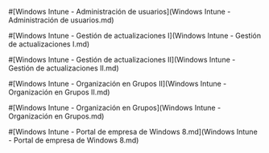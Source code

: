 #[Windows Intune - Administración de usuarios](Windows Intune - Administración de usuarios.md)

#[Windows Intune - Gestión de actualizaciones I](Windows Intune - Gestión de actualizaciones I.md)

#[Windows Intune - Gestión de actualizaciones II](Windows Intune - Gestión de actualizaciones II.md)

#[Windows Intune - Organización en Grupos II](Windows Intune - Organización en Grupos II.md)

#[Windows Intune - Organización en Grupos](Windows Intune - Organización en Grupos.md)

#[Windows Intune - Portal de empresa de Windows 8.md](Windows Intune - Portal de empresa de Windows 8.md)

